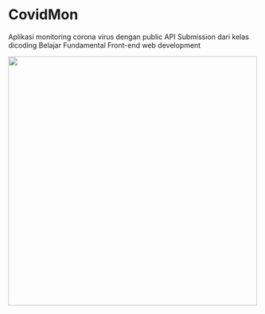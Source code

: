 # CovidMon

Aplikasi monitoring corona virus dengan public API
Submission dari kelas dicoding Belajar Fundamental Front-end web development

<img src="https://github.com/ikkifik/ikkifik.github.io/blob/master/covidmon-image-preview.png" width=500>
